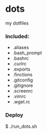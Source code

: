 # dots
my dotfiles
### Included:
 - .aliases
 - .bash_prompt
 - .bashrc
 - .curlrc
 - .exports
 - .finctions
 - .gitconfig
 - .gitignore
 - .screenrc
 - .vimrc
 - .wget.rc

### Deploy
$ ./run_dots.sh
